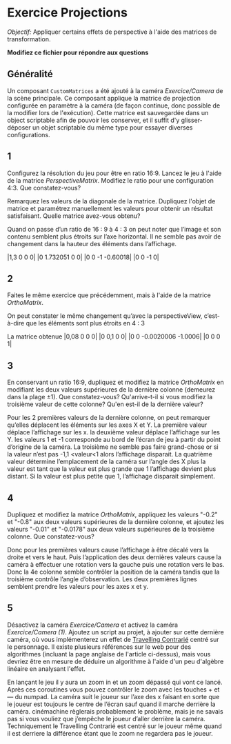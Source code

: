 # Exercice Projections

*Objectif:* Appliquer certains effets de perspective à l'aide des matrices de transformation.

**Modifiez ce fichier pour répondre aux questions**

## Généralité

Un composant `CustomMatrices` a été ajouté à la caméra *Exercice/Camera* de la scène principale. Ce composant applique la matrice de projection configurée en paramètre à la caméra (de façon continue, donc possible de la modifier lors de l'exécution). Cette matrice est sauvegardée dans un object scriptable afin de pouvoir les conserver, et il suffit d'y glisser-déposer un objet scriptable du même type pour essayer diverses configurations.

## 1

Configurez la résolution du jeu pour être en ratio 16:9. Lancez le jeu à l'aide de la matrice *PerspectiveMatrix*. Modifiez le ratio pour une configuration 4:3. Que constatez-vous?

Remarquez les valeurs de la diagonale de la matrice. Dupliquez l'objet de matrice et paramétrez manuellement les valeurs pour obtenir un résultat satisfaisant. Quelle matrice avez-vous obtenu?

Quand on passe d’un ratio de 16 : 9 à 4 : 3 on peut noter que l’image et son contenu semblent plus étroits sur l’axe horizontal. Il ne semble pas avoir de changement dans la hauteur des éléments dans l’affichage.

|1,3	0		0	0|
|0	1.732051	0	0|
|0	0		-1	-0.60018|
|0	0		-1	0|


## 2

Faites le même exercice que précédemment, mais à l'aide de la matrice *OrthoMatrix*.

On peut constater le même changement qu’avec la perspectiveView, c’est-à-dire que les éléments sont plus étroits en 4 : 3

La matrice obtenue
|0,08	0	0		      0|
|0	0,1	0		      0|
|0	0	-0.0020006	-1.0006|
|0	0	0		      1|



## 3

En conservant un ratio 16:9, dupliquez et modifiez la matrice *OrthoMatrix* en modifiant les deux valeurs supérieures de la dernière colonne (demeurez dans la plage ±1). Que constatez-vous? Qu'arrive-t-il si vous modifiez la troisième valeur de cette colonne? Qu'en est-il de la dernière valeur?

Pour les 2 premières valeurs de la dernière colonne, on peut remarquer qu’elles déplacent les éléments sur les axes X et Y.
 La première valeur déplace l’affichage sur les x.
 la deuxième valeur déplace l’affichage sur les Y.
 les valeurs 1 et -1 corresponde au bord de l’écran de jeu à partir du point d’origine de la caméra.
La troisième ne semble pas faire grand-chose or si la valeur n’est pas -1,1 <valeur<1 alors l’affichage disparait.
La quatrième valeur détermine l’emplacement de la caméra sur l’angle des X plus la valeur est tant que la valeur est plus grande que 1 l’affichage devient plus distant.
 Si la valeur est plus petite que 1, l’affichage disparait simplement.

## 4

Dupliquez et modifiez la matrice *OrthoMatrix*, appliquez les valeurs "-0.2" et "-0.8" aux deux valeurs supérieures de la dernière colonne, et ajoutez les valeurs "-0.01" et "-0.0178" aux deux valeurs supérieures de la troisième colonne. Que constatez-vous?

Donc pour les premières valeurs cause l’affichage à être décalé vers la droite et vers le haut.
Puis l’application des deux dernières valeurs cause la caméra à effectuer une rotation vers la gauche puis une rotation vers le bas.
Donc la 4e colonne semble contrôler la position de la caméra tandis que la troisième contrôle l’angle d’observation. Les deux premières lignes semblent prendre les valeurs pour les axes x et y.


## 5

Désactivez la caméra *Exercice/Camera* et activez la caméra *Exercice/Camera (1)*. Ajoutez un script au projet, à ajouter sur cette dernière caméra, où vous implémenterez un effet de [Travelling Contrarié](https://fr.wikipedia.org/wiki/Travelling_contrari%C3%A9) centré sur le personnage. Il existe plusieurs références sur le web pour des algorithmes (incluant la page anglaise de l'article ci-dessus), mais vous devriez être en mesure de déduire un algorithme à l'aide d'un peu d'algèbre linéaire en analysant l'effet.


En lançant le jeu il y aura un zoom in et un zoom dépassé qui vont ce lancé.
 Après ces coroutines vous pouvez contrôler le zoom avec les touches + et — du numpad.
 La caméra suit le joueur sur l’axe des x faisant en sorte que le joueur est toujours le centre de l’écran sauf quand il marche derrière la caméra.
cinémachine règlerais probablement le problème, mais je ne savais pas si vous vouliez que j’empêche le joueur d’aller derrière la caméra.
Techniquement le Travelling Contrarié est centré sur le joueur même quand il est derriere la différence étant que le zoom ne regardera pas le joueur.